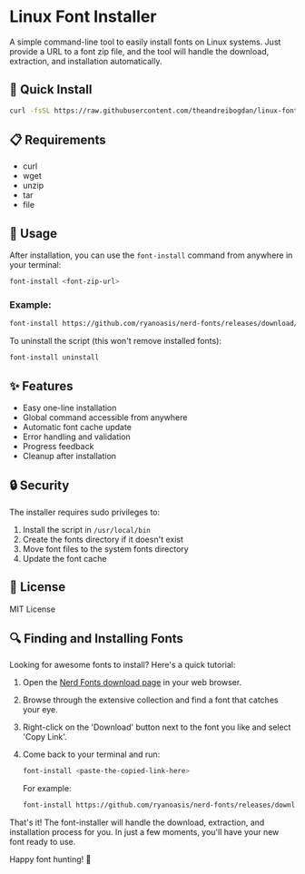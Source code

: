 # Linux Font Installer

A simple command-line tool to easily install fonts on Linux systems. Just provide a URL to a font zip file, and the tool will handle the download, extraction, and installation automatically.

## 🚀 Quick Install

```bash
curl -fsSL https://raw.githubusercontent.com/theandreibogdan/linux-font-installer/main/install.sh | sudo bash
```

## 📋 Requirements

- curl
- wget
- unzip
- tar
- file

## 🎯 Usage

After installation, you can use the `font-install` command from anywhere in your terminal:

```bash
font-install <font-zip-url>
```

### Example:
```bash
font-install https://github.com/ryanoasis/nerd-fonts/releases/download/v3.2.1/JetBrainsMono.zip
```

To uninstall the script (this won't remove installed fonts):
```bash
font-install uninstall
```

## ✨ Features

- Easy one-line installation
- Global command accessible from anywhere
- Automatic font cache update
- Error handling and validation
- Progress feedback
- Cleanup after installation

## 🔒 Security

The installer requires sudo privileges to:
1. Install the script in `/usr/local/bin`
2. Create the fonts directory if it doesn't exist
3. Move font files to the system fonts directory
4. Update the font cache

## 📝 License

MIT License

## 🔍 Finding and Installing Fonts

Looking for awesome fonts to install? Here's a quick tutorial:

1. Open the [Nerd Fonts download page](https://www.nerdfonts.com/font-downloads) in your web browser.
2. Browse through the extensive collection and find a font that catches your eye.
3. Right-click on the 'Download' button next to the font you like and select 'Copy Link'.
4. Come back to your terminal and run:

   ```bash
   font-install <paste-the-copied-link-here>
   ```

   For example:
   ```bash
   font-install https://github.com/ryanoasis/nerd-fonts/releases/download/v2.3.3/JetBrainsMono.zip
   ```

That's it! The font-installer will handle the download, extraction, and installation process for you. In just a few moments, you'll have your new font ready to use.

Happy font hunting! 🎉
